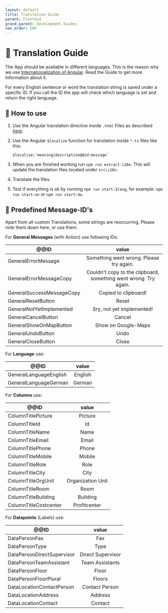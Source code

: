 ```yaml
---
layout: default
title: Translation Guide
parent: Frontend
grand_parent: Development Guides
nav_order: 500
---
```


# :currency_exchange: **Translation Guide**

The App should be available in different languages. This is the reason why we use [Internationalization of Angular](https://angular.io/guide/i18n). Read the Guide to get more Information about it.

For every English sentence or word the translation string is saved under a specific ID. If you call the ID the app will check which language is set and return the right language.

## **:hammer: How to use**

1. Use the Angular translation directive inside `.html` Files as described [here](https://angular.io/guide/i18n).
2. Use the Angular `$localize` function for translation inside `*.ts` files like this:

   ```
   $localize:`meaning|description@@id:message`
   ```

3. When you are finished working run `npm run extract-i18n`. This will update the translation files located under `src\i18n`.
4. Translate the files.
5. Test if everything is ok by running `npm run start:$lang`, for example: `npm run start:en` or `npm run start:de`.

## :triangular_flag_on_post: **Predefined Message-ID's**

Apart from all custom Translations, some strings are reoccurring. Please note them down here, or use them:

For **General Messages** (with Action) use following IDs:

| @@ID                      |                              value                               |
| ------------------------- | :--------------------------------------------------------------: |
| GeneralErrorMessage       |             Something went wrong. Please try again.              |
| GeneralErrorMessageCopy   | Couldn't copy to the clipboard, something went wrong. Try again. |
| GeneralSuccessMessageCopy |                       Copied to clipboard!                       |
| GeneralResetButton        |                              Reset                               |
| GeneralNotYetImplemented  |                    Sry, not yet implemented!                     |
| GeneralCancelButton       |                              Cancel                              |
| GeneralShowOnMapButton    |                       Show on Google-Maps                        |
| GeneralUndoButton         |                               Undo                               |
| GeneralCloseButton        |                              Close                               |

For **Language** use:

| @@ID                   |  value  |
| ---------------------- | :-----: |
| GeneralLanguageEnglish | English |
| GeneralLanguageGerman  | German  |

For **Columns** use:

| @@ID                  |       value       |
| --------------------- | :---------------: |
| ColumnTitlePicture    |      Picture      |
| ColumnTitleId         |        Id         |
| ColumnTitleName       |       Name        |
| ColumnTitleEmail      |       Email       |
| ColumnTitlePhone      |       Phone       |
| ColumnTitleMobile     |      Mobile       |
| ColumnTitleRole       |       Role        |
| ColumnTitleCity       |       City        |
| ColumnTitleOrgUnit    | Organization Unit |
| ColumnTitleRoom       |       Room        |
| ColumnTitleBuilding   |     Building      |
| ColumnTitleCostcenter |   Profitcenter    |

For **Datapoints** (Labels) use:

| @@ID                       |       value       |
| -------------------------- | :---------------: |
| DataPersonFax              |        Fax        |
| DataPersonType             |       Type        |
| DataPersonDirectSupervisor | Direct Supervisor |
| DataPersonTeamAssistant    |  Team Assistants  |
| DataPersonFloor            |       Floor       |
| DataPersonFloorPlural      |      Floors       |
| DataLocationContactPerson  |  Contact Person   |
| DataLocationAddress        |      Address      |
| DataLocationContact        |      Contact      |
